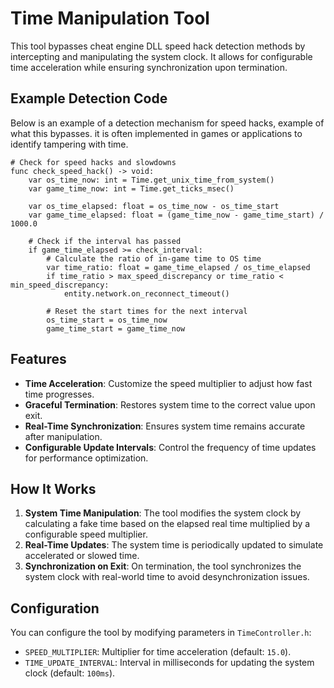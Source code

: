 # Time Manipulation Tool

This tool bypasses cheat engine DLL speed hack detection methods by intercepting and manipulating the system clock. It allows for configurable time acceleration while ensuring synchronization upon termination.

## Example Detection Code

Below is an example of a detection mechanism for speed hacks, example of what this bypasses. it is often implemented in games or applications to identify tampering with time.

```gdscript
# Check for speed hacks and slowdowns
func check_speed_hack() -> void:
    var os_time_now: int = Time.get_unix_time_from_system()
    var game_time_now: int = Time.get_ticks_msec()

    var os_time_elapsed: float = os_time_now - os_time_start
    var game_time_elapsed: float = (game_time_now - game_time_start) / 1000.0

    # Check if the interval has passed
    if game_time_elapsed >= check_interval:
        # Calculate the ratio of in-game time to OS time
        var time_ratio: float = game_time_elapsed / os_time_elapsed
        if time_ratio > max_speed_discrepancy or time_ratio < min_speed_discrepancy:
            entity.network.on_reconnect_timeout()

        # Reset the start times for the next interval
        os_time_start = os_time_now
        game_time_start = game_time_now
```

## Features

- **Time Acceleration**: Customize the speed multiplier to adjust how fast time progresses.
- **Graceful Termination**: Restores system time to the correct value upon exit.
- **Real-Time Synchronization**: Ensures system time remains accurate after manipulation.
- **Configurable Update Intervals**: Control the frequency of time updates for performance optimization.

## How It Works

1. **System Time Manipulation**: The tool modifies the system clock by calculating a fake time based on the elapsed real time multiplied by a configurable speed multiplier.
2. **Real-Time Updates**: The system time is periodically updated to simulate accelerated or slowed time.
3. **Synchronization on Exit**: On termination, the tool synchronizes the system clock with real-world time to avoid desynchronization issues.

## Configuration

You can configure the tool by modifying parameters in `TimeController.h`:

- `SPEED_MULTIPLIER`: Multiplier for time acceleration (default: `15.0`).
- `TIME_UPDATE_INTERVAL`: Interval in milliseconds for updating the system clock (default: `100ms`).
